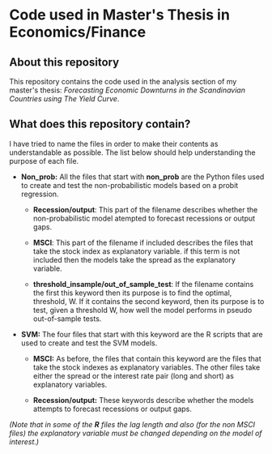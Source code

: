 # Code used in Master's Thesis in Economics/Finance

## About this repository
This repository contains the code used in the analysis section of my master's thesis: *Forecasting Economic Downturns in the
Scandinavian Countries using The Yield Curve*. 

## What does this repository contain?
I have tried to name the files in order to make their contents as understandable as possible. The list below should 
help understanding the purpose of each file. 

* **Non_prob:** All the files that start with **non_prob** are the Python files used to create and test the non-probabilistic
models based on a probit regression.

  * **Recession/output**: This part of the filename describes whether the non-probabilistic model atempted to forecast
  recessions or output gaps. 

  * **MSCI**: This part of the filename if included describes the files that take the stock index as explanatory variable. 
  if this term is not included then the models take the spread as the explanatory variable. 
  
  * **threshold_insample/out_of_sample_test**: If the filename contains the first this keyword then its purpose is to 
  find the optimal, threshold, W. If it contains the second keyword, then its purpose is to test, given a threshold W, how well
  the model performs in pseudo out-of-sample tests. 

* **SVM:** The four files that start with this keyword are the R scripts that are used to create and test the SVM models. 

  * **MSCI:** As before, the files that contain this keyword are the files that take the stock indexes as explanatory 
 variables. The other files take either the spread or the interest rate pair (long and short) as explanatory variables. 
 
  * **Recession/output:** These keywords describe whether the models attempts to forecast recessions or output gaps. 
 

*(Note that in some of the **R** files the lag length and also (for the non MSCI files) the explanatory variable must be changed depending on the model of interest.)*
 
  
